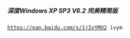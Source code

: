 ##### 深度Windows XP SP3 V6.2 完美精简版

[`https://pan.baidu.com/s/1jIvYMO2`](https://pan.baidu.com/s/1jIvYMO2)` ivym`

